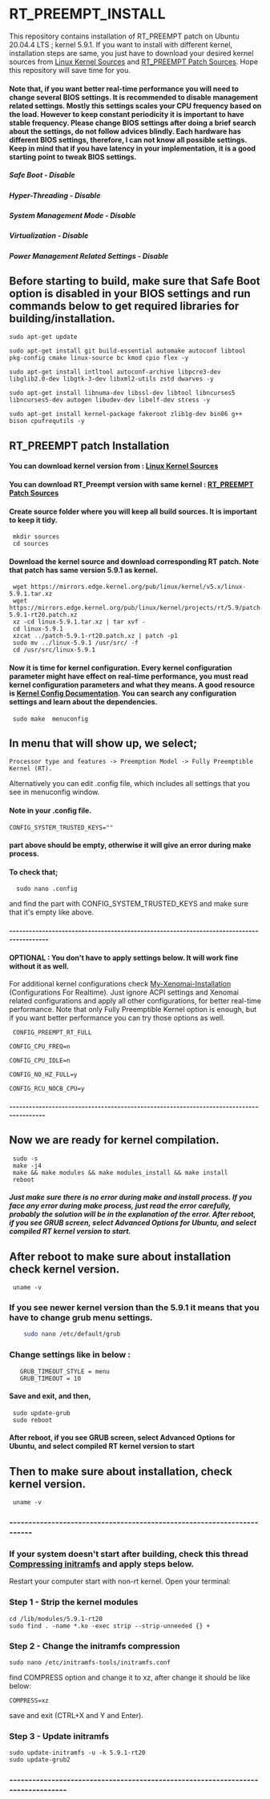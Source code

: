 # RT_PREEMPT_INSTALL
  This repository contains installation of RT_PREEMPT patch on Ubuntu 20.04.4 LTS ; kernel 5.9.1. If you want to install with different kernel, installation steps are same, you just have to download your desired kernel sources from [Linux Kernel Sources](https://mirrors.edge.kernel.org/pub/linux/kernel/) and [RT_PREEMPT Patch Sources](https://mirrors.edge.kernel.org/pub/linux/kernel/projects/rt/). Hope this repository will save time for you.
#### Note that, if you want better real-time performance you will need to change several BIOS settings. It is recommended to disable management related settings. Mostly this settings scales your CPU frequency based on the load. However to keep constant periodicity it is important to have stable frequency. Please change BIOS settings after doing a brief search about the settings, do not follow advices blindly. Each hardware has different BIOS settings, therefore, I can not know all possible settings. Keep in mind that if you have latency in your implementation, it is a good starting point to tweak BIOS settings.

##### Safe Boot - Disable
##### Hyper-Threading - Disable
##### System Management Mode - Disable
##### Virtualization - Disable
##### Power Management Related Settings - Disable


## Before starting to build, make sure that Safe Boot option is disabled in your BIOS settings and run commands below to get required libraries for building/installation.
```
sudo apt-get update
```   
```
sudo apt-get install git build-essential automake autoconf libtool pkg-config cmake linux-source bc kmod cpio flex -y
```
```
sudo apt-get install intltool autoconf-archive libpcre3-dev libglib2.0-dev libgtk-3-dev libxml2-utils zstd dwarves -y
```
```
sudo apt-get install libnuma-dev libssl-dev libtool libncurses5 libncurses5-dev autogen libudev-dev libelf-dev stress -y
```   
```
sudo apt-get install kernel-package fakeroot zlib1g-dev bin86 g++ bison cpufrequtils -y
```
## RT_PREEMPT patch Installation 
#### You can download kernel version from                   : [Linux Kernel Sources](https://mirrors.edge.kernel.org/pub/linux/kernel/) 
#### You can download RT_Preempt version with same kernel   : [RT_PREEMPT Patch Sources](https://mirrors.edge.kernel.org/pub/linux/kernel/projects/rt/)
#### Create source folder where you will keep all build sources. It is important to keep it tidy.
     mkdir sources
     cd sources
#### Download the kernel source and download corresponding RT patch. Note that patch has same version 5.9.1 as kernel.
     wget https://mirrors.edge.kernel.org/pub/linux/kernel/v5.x/linux-5.9.1.tar.xz
     wget https://mirrors.edge.kernel.org/pub/linux/kernel/projects/rt/5.9/patch-5.9.1-rt20.patch.xz
     xz -cd linux-5.9.1.tar.xz | tar xvf -
     cd linux-5.9.1
     xzcat ../patch-5.9.1-rt20.patch.xz | patch -p1
     sudo mv ../linux-5.9.1 /usr/src/ -f
     cd /usr/src/linux-5.9.1
     
#### Now it is time for kernel configuration. Every kernel configuration parameter might have effect on real-time performance, you must read kernel configuration parameters and what they means. A good resource is [Kernel Config Documentation](https://www.kernelconfig.io/index.html). You can search any configuration settings and learn about the dependencies.

     sudo make  menuconfig

## In menu that will show up, we select;

    Processor type and features -> Preemption Model -> Fully Preemptible Kernel (RT).
 
 Alternatively you can edit .config file, which includes all settings that you see in menuconfig window.
<!--  When measuring system latency all kernel debug options should be turned off. They require much overhead and distort the measurement result. Examples for those debug mechanism are:

DEBUG_PREEMPT

Lock Debugging (spinlocks, mutexes, etc. . . )

DEBUG_OBJECTS

… -->
<!-- 
Some of those debugging mechanisms (like lock debugging) produce a randomized overhead in a range of some micro seconds to several milliseconds depending on the kernel configuration as well as on the compile options (DEBUG_PREEMPT has a low overhead compared to Lock Debugging or DEBUG_OBJECTS).

However, in the first run of a real-time capable Linux kernel it might be advisable to use those debugging mechanisms. This helps to locate fundamental problems.
For more details : [Wiki-RT-Linux](https://wiki.linuxfoundation.org/realtime/documentation/howto/applications/preemptrt_setup/)  (RT-Linux-Wiki)
 -->
#### Note in your .config file.

    CONFIG_SYSTEM_TRUSTED_KEYS=""
#### part above should be empty, otherwise it will give an error during make process.
#### To check that;
      sudo nano .config
  and find the part with CONFIG_SYSTEM_TRUSTED_KEYS and make sure that it's empty like above. 
#### ----------------------------------------------------------------------------------------
#### OPTIONAL : You don't have to apply settings below. It will work fine without it as well.
For additional kernel configurations check [My-Xenomai-Installation](https://github.com/veysiadn/xenomai-install) (Configurations For Realtime). Just ignore ACPI settings and Xenomai related configurations and apply all other configurations, for better real-time performance. Note that only Fully Preemptible Kernel option is enough, but if you want better performance you can try those options as well.

     CONFIG_PREEMPT_RT_FULL

    CONFIG_CPU_FREQ=n

    CONFIG_CPU_IDLE=n

    CONFIG_NO_HZ_FULL=y

    CONFIG_RCU_NOCB_CPU=y
 #### ---------------------------------------------------------------------------------------
## Now we are ready for kernel compilation.
     sudo -s
     make -j4
     make && make modules && make modules_install && make install
     reboot
##### Just make sure there is no error during make and install process. If you face any error during make process, just read the error carefully, probably the solution will be in the explanation of the error. After reboot, if you see GRUB screen, select Advanced Options for Ubuntu, and select compiled RT kernel version to start.

## After reboot to make sure about installation check kernel version. 
     uname -v
### If you see newer kernel version than the 5.9.1 it means that you have to change grub menu settings.
 ```sh
     sudo nano /etc/default/grub     
 ```
 ### Change settings like in below : 
 ```
    GRUB_TIMEOUT_STYLE = menu
    GRUB_TIMEOUT = 10
 ```
 #### Save and exit, and then, 
 ```
  sudo update-grub
  sudo reboot
 ``` 
 #### After reboot, if you see GRUB screen, select Advanced Options for Ubuntu, and select compiled RT kernel version to start
 ## Then to make sure about installation, check kernel version. 
     uname -v
 ### -----------------------------------------------------------------------
 ### If your system doesn't start after building, check this thread [Compressing initramfs](https://stackoverflow.com/questions/51669724/install-rt-linux-patch-for-ubuntu) and apply steps below. 
  Restart your computer start with non-rt kernel. Open your terminal:
  ### Step 1 - Strip the kernel modules
  
    cd /lib/modules/5.9.1-rt20
    sudo find . -name *.ko -exec strip --strip-unneeded {} +

  ### Step 2 - Change the initramfs compression
  
    sudo nano /etc/initramfs-tools/initramfs.conf
  
  find COMPRESS option and change it to xz, after change it should be like below:
  
    COMPRESS=xz

  save and exit (CTRL+X and Y and Enter).
  ### Step 3 - Update initramfs
  
    sudo update-initramfs -u -k 5.9.1-rt20
    sudo update-grub2
 ### --------------------------------------------------------------------------------
